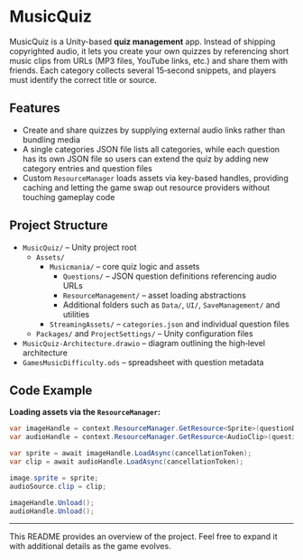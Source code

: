 # MusicQuiz

MusicQuiz is a Unity-based **quiz management** app. Instead of shipping copyrighted audio, it lets you create your own quizzes by referencing short music clips from URLs (MP3 files, YouTube links, etc.) and share them with friends. Each category collects several 15‑second snippets, and players must identify the correct title or source.

## Features
- Create and share quizzes by supplying external audio links rather than bundling media
- A single categories JSON file lists all categories, while each question has its own JSON file so users can extend the quiz by adding new category entries and question files
- Custom `ResourceManager` loads assets via key-based handles, providing caching and letting the game swap out resource providers without touching gameplay code

## Project Structure
- `MusicQuiz/` – Unity project root
  - `Assets/`
    - `Musicmania/` – core quiz logic and assets
      - `Questions/` – JSON question definitions referencing audio URLs
      - `ResourceManagement/` – asset loading abstractions
      - Additional folders such as `Data/`, `UI/`, `SaveManagement/` and utilities
    - `StreamingAssets/` – `categories.json` and individual question files
  - `Packages/` and `ProjectSettings/` – Unity configuration files
- `MusicQuiz-Architecture.drawio` – diagram outlining the high‑level architecture
- `GamesMusicDifficulty.ods` – spreadsheet with question metadata

## Code Example
**Loading assets via the `ResourceManager`:**

```csharp
var imageHandle = context.ResourceManager.GetResource<Sprite>(questionData.ImageResourceKey);
var audioHandle = context.ResourceManager.GetResource<AudioClip>(questionData.AudioResourceKey);

var sprite = await imageHandle.LoadAsync(cancellationToken);
var clip = await audioHandle.LoadAsync(cancellationToken);

image.sprite = sprite;
audioSource.clip = clip;

imageHandle.Unload();
audioHandle.Unload();
```

---
This README provides an overview of the project. Feel free to expand it with additional details as the game evolves.

